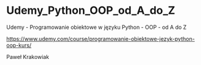 # Udemy_Python_OOP_od_A_do_Z
 Udemy - Programowanie obiektowe w języku Python - OOP - od A do Z
 
https://www.udemy.com/course/programowanie-obiektowe-jezyk-python-oop-kurs/

Paweł Krakowiak